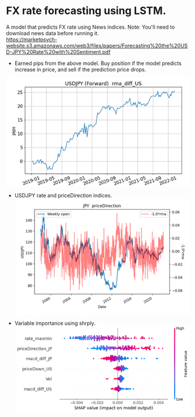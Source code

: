 # FX rate forecasting using LSTM.
A model that predicts FX rate using News indices.  Note: You'll need to download news data before running it.  
https://marketpsych-website.s3.amazonaws.com/web3/files/papers/Forecasting%20the%20USD-JPY%20Rate%20with%20Sentiment.pdf

* Earned pips from the above model.  Buy position if the model predicts increase in price, and sell if the prediction price drops.

![image1](https://github.com/knkasa/lstm_forecast/blob/main/performance_test.png)

* USDJPY rate and priceDirection indices.
![image2](https://github.com/knkasa/LSTM_forecast/blob/main/USDJPY%20priceDirection(JPY).png)

* Variable importance using shrply.
![image3](https://github.com/knkasa/LSTM_forecast/blob/main/Variable%20importance2.png)
